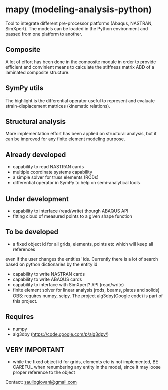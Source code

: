 mapy (modeling-analysis-python)
====
Tool to integrate different pre-processor platforms (Abaqus, NASTRAN, SimXpert).
The models can be loaded in the Python environment and passed from one
platform to another.

Composite
---------
A lot of effort has been done in the composite module in order to provide
efficient and convinient means to calculate the stiffness matrix ABD of
a laminated composite structure.

SymPy utils
-----------
The highlight is the differential operator useful to represent and evaluate
strain-displacement matrices (kinematic relations).

Structural analysis
-------------------
More implementation effort has been applied on structural analysis,
but it can be improved for any finite element modeling purpose.

Already developed
-----------------
- capability to read NASTRAN cards
- multiple coordinate systems capability 
- a simple solver for truss elements (RODs)
- differential operator in SymPy to help on semi-analytical tools

Under development 
-----------------
- capability to interface (read/write) thourgh ABAQUS API 
- fitting cloud of measured points to a given shape function

To be developed
---------------
- a fixed object id for all grids, elements,
points etc which will keep all references

even if the user changes the entities' ids. Currently there is a lot of search based on python dictionaries by the entity id

- capability to write NASTRAN cards 
- capability to write ABAQUS cards 
- capability to interface with SimXpert? API (read/write) 
- finite element solver for linear analysis (rods, beams, plates and solids)
OBS: requires numpy, scipy. The project alg3dpy(Google code) is part of this project.

Requires
--------
- numpy
- alg3dpy (https://code.google.com/p/alg3dpy/)

VERY IMPORTANT 
--------------
- while the fixed object id for grids, elements etc is not implemented,
BE CAREFUL when renumbering any entity in the model, since it may loose
proper reference to the object


Contact: saullogiovani@gmail.com

